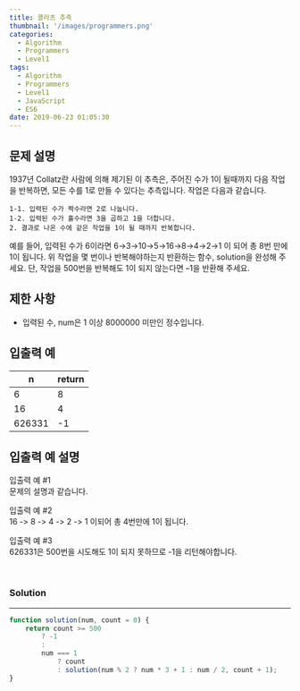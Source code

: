 ```yaml
---
title: 콜라츠 추측
thumbnail: '/images/programmers.png'
categories:
  - Algorithm
  - Programmers
  - Level1
tags:
  - Algorithm
  - Programmers
  - Level1
  - JavaScript
  - ES6
date: 2019-06-23 01:05:30
---
```


## 문제 설명
1937년 Collatz란 사람에 의해 제기된 이 추측은, 주어진 수가 1이 될때까지 다음 작업을 반복하면, 모든 수를 1로 만들 수 있다는 추측입니다. 작업은 다음과 같습니다.

```
1-1. 입력된 수가 짝수라면 2로 나눕니다. 
1-2. 입력된 수가 홀수라면 3을 곱하고 1을 더합니다.
2. 결과로 나온 수에 같은 작업을 1이 될 때까지 반복합니다.
```

예를 들어, 입력된 수가 6이라면 6→3→10→5→16→8→4→2→1 이 되어 총 8번 만에 1이 됩니다. 위 작업을 몇 번이나 반복해야하는지 반환하는 함수, solution을 완성해 주세요. 단, 작업을 500번을 반복해도 1이 되지 않는다면 –1을 반환해 주세요.

<!-- more -->

## 제한 사항
- 입력된 수, num은 1 이상 8000000 미만인 정수입니다.

## 입출력 예
| n | return |
| --- | --- |
| 6 | 8 |
| 16 | 4 |
| 626331 | -1 |

## 입출력 예 설명
입출력 예 #1<br/>
문제의 설명과 같습니다.<br/>

입출력 예 #2<br/>
16 -> 8 -> 4 -> 2 -> 1 이되어 총 4번만에 1이 됩니다.<br/>

입출력 예 #3<br/>
626331은 500번을 시도해도 1이 되지 못하므로 -1을 리턴해야합니다.<br/>

<br/>

### Solution

---

```javascript
function solution(num, count = 0) {
    return count >= 500 
        ? -1 
        : 
        num === 1
            ? count
            : solution(num % 2 ? num * 3 + 1 : num / 2, count + 1);
}
```
